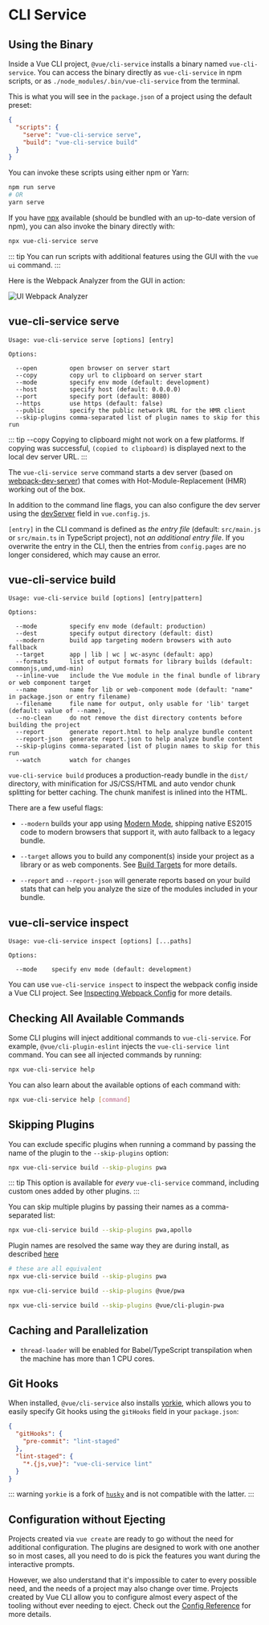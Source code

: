 # CLI Service

## Using the Binary

Inside a Vue CLI project, `@vue/cli-service` installs a binary named `vue-cli-service`. You can access the binary directly as `vue-cli-service` in npm scripts, or as `./node_modules/.bin/vue-cli-service` from the terminal.

This is what you will see in the `package.json` of a project using the default preset:

``` json
{
  "scripts": {
    "serve": "vue-cli-service serve",
    "build": "vue-cli-service build"
  }
}
```

You can invoke these scripts using either npm or Yarn:

``` bash
npm run serve
# OR
yarn serve
```

If you have [npx](https://github.com/npm/npx) available (should be bundled with an up-to-date version of npm), you can also invoke the binary directly with:

``` bash
npx vue-cli-service serve
```

::: tip
You can run scripts with additional features using the GUI with the `vue ui` command.
:::

Here is the Webpack Analyzer from the GUI in action:

![UI Webpack Analyzer](/ui-analyzer.png)

## vue-cli-service serve

```
Usage: vue-cli-service serve [options] [entry]

Options:

  --open         open browser on server start
  --copy         copy url to clipboard on server start
  --mode         specify env mode (default: development)
  --host         specify host (default: 0.0.0.0)
  --port         specify port (default: 8080)
  --https        use https (default: false)
  --public       specify the public network URL for the HMR client
  --skip-plugins comma-separated list of plugin names to skip for this run
```

::: tip --copy
Copying to clipboard might not work on a few platforms.
If copying was successful, `(copied to clipboard)` is displayed next to the local dev server URL.
:::

The `vue-cli-service serve` command starts a dev server (based on [webpack-dev-server](https://github.com/webpack/webpack-dev-server)) that comes with Hot-Module-Replacement (HMR) working out of the box.

In addition to the command line flags, you can also configure the dev server using the [devServer](../config/#devserver) field in `vue.config.js`.

`[entry]` in the CLI command is defined as *the entry file* (default: `src/main.js` or `src/main.ts` in TypeScript project), not *an additional entry file*. If you overwrite the entry in the CLI, then the entries from `config.pages` are no longer considered, which may cause an error.

## vue-cli-service build

```
Usage: vue-cli-service build [options] [entry|pattern]

Options:

  --mode         specify env mode (default: production)
  --dest         specify output directory (default: dist)
  --modern       build app targeting modern browsers with auto fallback
  --target       app | lib | wc | wc-async (default: app)
  --formats      list of output formats for library builds (default: commonjs,umd,umd-min)
  --inline-vue   include the Vue module in the final bundle of library or web component target
  --name         name for lib or web-component mode (default: "name" in package.json or entry filename)
  --filename     file name for output, only usable for 'lib' target (default: value of --name),
  --no-clean     do not remove the dist directory contents before building the project
  --report       generate report.html to help analyze bundle content
  --report-json  generate report.json to help analyze bundle content
  --skip-plugins comma-separated list of plugin names to skip for this run
  --watch        watch for changes
```

`vue-cli-service build` produces a production-ready bundle in the `dist/` directory, with minification for JS/CSS/HTML and auto vendor chunk splitting for better caching. The chunk manifest is inlined into the HTML.

There are a few useful flags:

- `--modern` builds your app using [Modern Mode](./browser-compatibility.md#modern-mode), shipping native ES2015 code to modern browsers that support it, with auto fallback to a legacy bundle.

- `--target` allows you to build any component(s) inside your project as a library or as web components. See [Build Targets](./build-targets.md) for more details.

- `--report` and `--report-json` will generate reports based on your build stats that can help you analyze the size of the modules included in your bundle.

## vue-cli-service inspect

```
Usage: vue-cli-service inspect [options] [...paths]

Options:

  --mode    specify env mode (default: development)
```

You can use `vue-cli-service inspect` to inspect the webpack config inside a Vue CLI project. See [Inspecting Webpack Config](./webpack.md#inspecting-the-project-s-webpack-config) for more details.

## Checking All Available Commands

Some CLI plugins  will inject additional commands to `vue-cli-service`. For example, `@vue/cli-plugin-eslint` injects the `vue-cli-service lint` command. You can see all injected commands by running:

``` bash
npx vue-cli-service help
```

You can also learn about the available options of each command with:

``` bash
npx vue-cli-service help [command]
```

## Skipping Plugins

You can exclude specific plugins when running a command by passing the name of the plugin to the `--skip-plugins` option:

```bash
npx vue-cli-service build --skip-plugins pwa
```

::: tip
This option is available for _every_ `vue-cli-service` command, including custom ones added by other plugins.
:::

You can skip multiple plugins by passing their names as a comma-separated list:

```bash
npx vue-cli-service build --skip-plugins pwa,apollo
```

Plugin names are resolved the same way they are during install, as described [here](./plugins-and-presets.md#installing-plugins-in-an-existing-project)

``` bash
# these are all equivalent
npx vue-cli-service build --skip-plugins pwa

npx vue-cli-service build --skip-plugins @vue/pwa

npx vue-cli-service build --skip-plugins @vue/cli-plugin-pwa
```

## Caching and Parallelization

- `thread-loader` will be enabled for Babel/TypeScript transpilation when the machine has more than 1 CPU cores.

## Git Hooks

When installed, `@vue/cli-service` also installs [yorkie](https://github.com/yyx990803/yorkie), which allows you to easily specify Git hooks using the `gitHooks` field in your `package.json`:

``` json
{
  "gitHooks": {
    "pre-commit": "lint-staged"
  },
  "lint-staged": {
    "*.{js,vue}": "vue-cli-service lint"
  }
}
```

::: warning
`yorkie` is a fork of [`husky`](https://github.com/typicode/husky) and is not compatible with the latter.
:::

## Configuration without Ejecting

Projects created via `vue create` are ready to go without the need for additional configuration. The plugins are designed to work with one another so in most cases, all you need to do is pick the features you want during the interactive prompts.

However, we also understand that it's impossible to cater to every possible need, and the needs of a project may also change over time. Projects created by Vue CLI allow you to configure almost every aspect of the tooling without ever needing to eject. Check out the [Config Reference](../config/) for more details.
